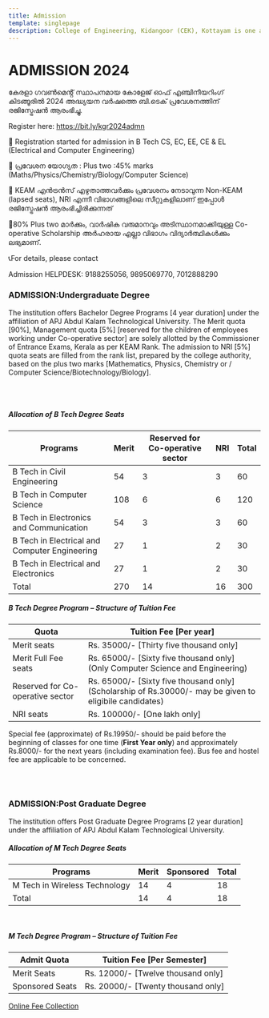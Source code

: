 ```yaml
---
title: Admission
template: singlepage
description: College of Engineering, Kidangoor (CEK), Kottayam is one among the premier institutions in the state. The college is governed by the Co-operative Academy of Professional Education established by the Government of Kerala. The admissions are based on the rank obtained by the students in the State Entrance examinations and functioning of the college is according to the rules and regulations formulated by the Government of Kerala.
---
```


<h1>ADMISSION 2024</h1>

കേരളാ ഗവൺമെൻ്റ് സ്ഥാപനമായ കോളേജ് ഓഫ് എഞ്ചിനീയറിംഗ് കിടങ്ങൂരിൽ 2024 അദ്ധ്യയന വർഷത്തെ ബി.ടെക്  പ്രവേശനത്തിന് രജിസ്ട്രേഷൻ ആരംഭിച്ചു. 


Register here: https://bit.ly/kgr2024admn

📌 Registration started for admission in B Tech CS, EC, EE, CE & EL (Electrical and Computer Engineering)

📌 പ്രവേശന യോഗ്യത : Plus two :45% marks (Maths/Physics/Chemistry/Biology/Computer Science)

📌 KEAM എൻട്രൻസ് എഴുതാത്തവർക്കും പ്രവേശനം നേടാവുന്ന Non-KEAM (lapsed seats), NRI എന്നീ വിഭാഗങ്ങളിലെ സീറ്റുകളിലാണ് ഇപ്പോൾ രജിസ്ട്രേഷൻ ആരംഭിച്ചിരിക്കുന്നത്

📌80% Plus two മാർക്കും, വാർഷിക വരുമാനവും അടിസ്ഥാനമാക്കിയുള്ള Co-operative Scholarship അർഹരായ എല്ലാ വിഭാഗം വിദ്യാർത്ഥികൾക്കും ലഭ്യമാണ്.

📞For details, please contact

Admission HELPDESK: 9188255056, 9895069770, 7012888290


<h3>ADMISSION:Undergraduate Degree</h3>

The institution offers Bachelor Degree Programs [4 year duration] under the affiliation of APJ Abdul Kalam Technological University. The Merit quota [90%], Management quota [5%] [reserved for the children of employees working under Co-operative sector] are solely allotted by the Commissioner of Entrance Exams, Kerala as per KEAM Rank. The admission to NRI [5%] quota seats are filled from the rank list, prepared by the college authority, based on the plus two marks [Mathematics, Physics, Chemistry or / Computer Science/Biotechnology/Biology].

<br>
<br>
<h5>Allocation of B Tech Degree Seats</h5>

|  Programs       |  Merit | Reserved for Co-operative sector|  NRI      |  Total      |
|-----------------|--------|---------------------------------|-----------|-------------|
| B Tech in Civil Engineering |   54  |   3  |     3     |     60  |
| B Tech in Computer Science |  108  |   6   |      6    |   120  |
| B Tech in Electronics and Communication |  54  |  3  |  3  |  60  |
| B Tech in Electrical and Computer Engineering |  27  |  1  |  2  |  30  |
| B Tech in Electrical and Electronics |  27  |  1  |  2  |  30  |
| Total |  270  |  14  |  16  |  300  |

<h5>B Tech Degree Program – Structure of Tuition Fee</h5>

| Quota | Tuition Fee [Per year] |
|------------------|-----------------|
| Merit seats | Rs. 35000/- [Thirty five thousand only] |
| Merit Full Fee seats | Rs. 65000/- [Sixty five thousand only] (Only Computer Science and Engineering)|
| Reserved for Co-operative sector | Rs. 65000/- [Sixty five thousand only] (Scholarship of  Rs.30000/- may be given to eligibile candidates) |
| NRI seats | Rs. 100000/- [One lakh only] |

 Special fee (approximate) of Rs.19950/- should be paid before the beginning of classes for one time (**First Year only**) and approximately Rs.8000/- for the next years (including examination fee). Bus fee and hostel fee are applicable to be concerned.

 
<br>
<br>

<h3>ADMISSION:Post Graduate Degree</h3>

The institution offers Post Graduate Degree Programs [2 year duration] under the affiliation of APJ Abdul Kalam Technological University.

<h5>Allocation of M Tech Degree Seats</h5>

| Programs     | Merit | Sponsored | Total |
|---------------|-------|-----------|-------|
| M Tech in Wireless Technology | 14 | 4 | 18 |
| Total | 14 | 4 | 18 |

<br>

<h5>M Tech Degree Program – Structure of Tuition Fee</h5>



| Admit Quota | Tuition Fee [Per Semester] |
|-----------------|------------------------------------|
| Merit Seats | Rs. 12000/- [Twelve thousand only] |
| Sponsored Seats | Rs. 20000/- [Twenty thousand only] |



<!--
**Applications are invited for admission to the B.Tech Management Quota Seats (2020-21) reserved for children of Co-operative Sector employees in CAPE Engineering Colleges.**<br>
For more details and vaccancy position please call **Admission Help line Number:- 9188255056**<br><br>
[Click here to download application form](Applnform_Co-op-_Reserved_seat.pdf)<br><br>
[Click here to download Certificate Proforma](Proforma_of_certificate.pdf)<br><br>
[Click here to Fees and other details](Details_Co-op._Reserved_seat.pdf)<br><br>
# **Eligibility criteria for NRI Quota**
**Applications are invited for admission to the B.Tech Management Quota Seats (2021-22) reserved for children of Co-operative Sector employees in CAPE Engineering Colleges.**<br>
-->
<!--
<br>
[Click here to download Notification](Procedure_ApplicationForm_CapeEmployees_students.pdf)<br><br>
[Click here to download Certificate Proforma](Proforma_Co-operative_Sector_Certificate.pdf)<br><br>
-->
<!--[Click here to Fees and other details](Details_Co-op._Reserved_seat.pdf)<br><br>
-->
<!--
<h3>B.Tech Lateral Entry Admission 2021 </h3>
<br>
B.Tech Lateral Entry Entrance examination registration is open now. Apply at
<br>
[www.admissions.dtekerala.gov.in](http://admissions.dtekerala.gov.in)
<br>
Last date for applying 09.10.2021<br>
<br>
Application fee Rs 750/- for general candidates and Rs. 375 for SC/ST candidates.
 <br>
 <br>

<h3>B.Tech NRI Admission 2021 </h3>
-->
<!--
<h1>B.Tech NRI Admission 2023 </h1>
<br>

**Applications are invited for admission to the B.Tech courses under NRI quota (2023-24) in the Engineering Colleges under CAPE.**<br>
Interested candidates can apply online through the link given below. For more details and vaccancy position please call **Admission Help line Number:- 9188255056, 9400666144, 9446929210**
<br><br>
Registrtion Link

[bit.ly/NRI2023](http://bit.ly/NRI2023)
-->

<!--
<br><br>
<b>B.Tech NRI Admission 2022 Phase II is started. Last Date of receipt Online Appication is 5th August 2022.<br>
 <br>
[Rank List of NRI Admission Phase-I is published](RankList_NRI_Admission2022.pdf)<br>
[Click here to download Prospectus for NRI Admission](NRI_PROSPECTUS_2022-23.pdf)<br>
-->
<!--[Click here to download Vacancy Position and Fee Structure for NRI Admission](NRI_2020-21_Vacancy_Position_Fee_Structure.pdf)<br><br> -->

<!--[NRI Decalration Form](Declaration_NRI.pdf)<br><br> -->
[Online Fee Collection](https://www.onlinesbi.sbi/sbicollect/icollecthome.htm?corpID=384580)
 <br>
 <br>
 <!--
**Eligibility criteria for NRI Quota**

<ol>
<li>Candidates who have passed Higher Secondary Examination of Board of Higher Secondary Education, Kerala or examination recognized equivalent thereto, with 45 % marks in Mathematics, Physics and Chemistry or / Computer Science / Biotechnology / Biology put together are eligible to Management and NRI seats of B Tech courses.</li>
<li>SC/ST candidates need only a pass in qualifying examination for admission to B Tech courses.</li>
<li>No entrance test is required for getting admission to B Tech course under NRI Quota.</li>
<li>Candidates seeking NRI Quota should be a Child/Ward/Dependent of an NRI and should enclose a declaration form and employment certificate from the NRI who sponsor the applicant (form enclosed as Annexure I).</li>
</ol>
<br>
-->
<!--
<h3>Application to Co-operative Reserved Quota Seats </h3>
<br>
-->
<!--
**Applications are invited for admission to the B.Tech Management Quota Seats (2021-22) reserved for children of Co-operative Sector employees in CAPE Engineering Colleges.**<br>
[Click here to download notification](Procedure_ApplicationForm_CapeEmployees_students.pdf)<br><br>
[Click here to download Certificate Proforma](Proforma_Co-operative_Sector_Certificate.pdf)<br><br>
-->

